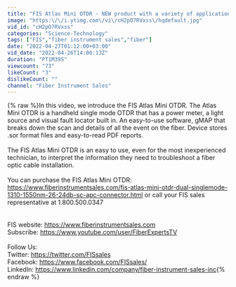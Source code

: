 ```yaml
---
title: "FIS Atlas Mini OTDR - NEW product with a variety of applications"
image: "https:\/\/i.ytimg.com\/vi\/cH2pO7RVxss\/hqdefault.jpg"
vid_id: "cH2pO7RVxss"
categories: "Science-Technology"
tags: ["FIS","fiber instrument sales","fiber"]
date: "2022-04-27T01:12:00+03:00"
vid_date: "2022-04-26T14:00:13Z"
duration: "PT1M39S"
viewcount: "73"
likeCount: "3"
dislikeCount: ""
channel: "Fiber Instrument Sales"
---
```

{% raw %}In this video, we introduce the FIS Atlas Mini OTDR.  The Atlas Mini OTDR is a handheld single mode OTDR that has a power meter, a light source and visual fault locator built in.  An easy-to-use software, gMAP that breaks down the scan and details of all the event on the fiber.  Device stores .sor format files and easy-to-read PDF reports.<br /><br />The FIS Atlas Mini OTDR is an easy to use, even for the most inexperienced technician, to interpret the information they need to troubleshoot a fiber optic cable installation.<br /><br />You can purchase the FIS Atlas Mini OTDR: <a rel="nofollow" target="blank" href="https://www.fiberinstrumentsales.com/fis-atlas-mini-otdr-dual-singlemode-1310-1550nm-26-24db-sc-apc-connector.html">https://www.fiberinstrumentsales.com/fis-atlas-mini-otdr-dual-singlemode-1310-1550nm-26-24db-sc-apc-connector.html</a> or call your FIS sales representative at 1.800.500.0347<br /><br /><br />FIS website: <a rel="nofollow" target="blank" href="https://www.fiberinstrumentsales.com">https://www.fiberinstrumentsales.com</a><br />Subscribe: <a rel="nofollow" target="blank" href="https://www.youtube.com/user/FiberExpertsTV">https://www.youtube.com/user/FiberExpertsTV</a><br /><br />Follow Us:<br />Twitter: <a rel="nofollow" target="blank" href="https://twitter.com/FISsales">https://twitter.com/FISsales</a><br />Facebook: <a rel="nofollow" target="blank" href="https://www.facebook.com/FISsales/">https://www.facebook.com/FISsales/</a><br />LinkedIn: <a rel="nofollow" target="blank" href="https://www.linkedin.com/company/fiber-instrument-sales-inc">https://www.linkedin.com/company/fiber-instrument-sales-inc</a>{% endraw %}
